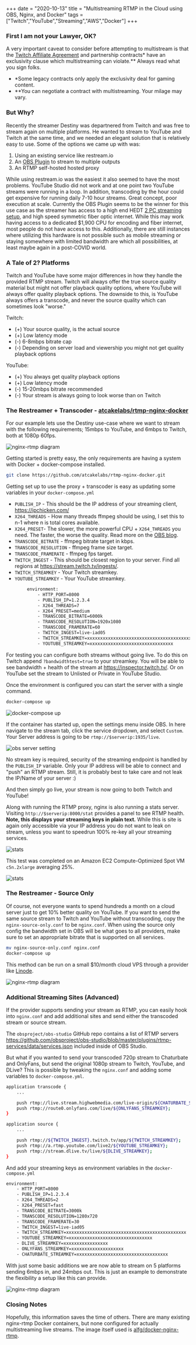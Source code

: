 +++
date = "2020-10-13"
title = "Multistreaming RTMP in the Cloud using OBS, Nginx, and Docker"
tags = ["Twitch","YouTube","Streaming","AWS","Docker"]
+++

### First I am not your Lawyer, OK?

A very important caveat to consider before attempting to multistream is that the [Twitch Affiliate Agreement](https://www.twitch.tv/p/legal/affiliate-agreement/) and partnership contracts* have an exclusivity clause which multistreaming can violate.** Always read what you sign folks.

* *Some legacy contracts only apply the exclusivity deal for gaming content.
* **You can negotiate a contract with multistreaming. Your milage may vary.

### But Why?

Recently the streamer Destiny was departnered from Twitch and was free to stream again on multiple platforms. He wanted to stream to YouTube and Twitch at the same time, and we needed an elegant solution that is relatively easy to use. Some of the options we came up with was:

1. Using an existing service like restream.io
2. An [OBS Plugin](https://obsproject.com/forum/resources/multiple-rtmp-outputs-plugin.964/) to stream to multiple outputs
3. An RTMP self-hosted hosted proxy

While using restream.io was the easiest it also seemed to have the most problems. YouTube Studio did not work and at one point two YouTube streams were running in a loop. In addition, transcoding by the hour could get expensive for running daily 7-10 hour streams. Great concept, poor execution at scale.
Currently the OBS Plugin seems to be the winner for this use case as the streamer has access to a high end HEDT [2 PC streaming setup](https://www.reddit.com/r/Destiny/comments/ced38d/current_build_july_2019/), and high speed symmetric fiber optic internet. While this may work having access to a dedicated $1,900 CPU for encoding and fiber internet, most people do not have access to this. Additionally, there are still instances where utilizing this hardware is not possible such as mobile streaming or staying somewhere with limited bandwidth are which all possibilities, at least maybe again in a post-COVID world.

### A Tale of 2? Platforms

Twitch and YouTube have some major differences in how they handle the provided RTMP stream. Twitch will always offer the true source quality material but might not offer playback quality options, where YouTube will always offer quality playback options. The downside to this, is YouTube always offers a transcode, and never the source quality which can sometimes look "worse."

Twitch:
* (+) Your source quality, is the actual source
* (+) Low latency mode
* (-) 6-8mbps bitrate cap
* (-) Depending on server load and viewership you might not get quality playback options

YouTube:
* (+) You always get quality playback options
* (+) Low latency mode
* (-) 15-20mbps bitrate recommended
* (-) Your stream is always going to look worse than on Twitch


### The Restreamer + Transcoder - [atcakelabs/rtmp-nginx-docker](https://github.com/atcakelabs/rtmp-nginx-docker)

For our example lets use the Destiny use-case where we want to stream with the following requirements; 15mbps to YouTube, and 6mbps to Twitch, both at 1080p 60fps.

![nginx-rtmp diagram](/multistreaming-in-the-cloud/multistreaming.png)

Getting started is pretty easy, the only requirements are having a system with Docker + docker-compose installed.

```Bash
git clone https://github.com/atcakelabs/rtmp-nginx-docker.git
```

Getting set up to use the proxy + transcoder is easy as updating some variables in your `docker-compose.yml`

* `PUBLISH_IP` - This should be the IP address of your streaming client, https://ipchicken.com/
* `X264_THREADS` - How many threads ffmpeg should be using, I set this to n-1 where n is total cores available.
* `X264_PRESET`- The slower, the more powerful CPU + `X264_THREADS` you need. The faster, the worse the quality. Read more on the [OBS blog](https://obsproject.com/blog/streaming-with-x264#presets).
* `TRANSCODE_BITRATE` - ffmpeg bitrate target in kbps.
* `TRANSCODE_RESOLUTION` - ffmpeg frame size target.
* `TRANSCODE_FRAMERATE` - ffmpeg fps target.
* `TWITCH_INGEST` - This should be closest region to your server. Find all regions at https://stream.twitch.tv/ingests/.
* `TWITCH_STREAMKEY` - Your Twitch streamkey.
* `YOUTUBE_STREAMKEY` - Your YouTube streamkey.

```Bash
        environment:
            - HTTP_PORT=8000
            - PUBLISH_IP=1.2.3.4
            - X264_THREADS=7
            - X264_PRESET=medium
            - TRANSCODE_BITRATE=6000k
            - TRANSCODE_RESOLUTION=1920x1080
            - TRANSCODE_FRAMERATE=60
            - TWITCH_INGEST=live-iad05
            - TWITCH_STREAMKEY=xxxxxxxxxxxxxxxxxxxxxxxxxxxxxxxxxxxxxxxxxxxxxx
            - YOUTUBE_STREAMKEY=xxxxxxxxxxxxxxxxxxxxxxxxxxxxxxxx

```

For testing you can configure both streams without going live. To do this on Twitch append `?bandwidthtest=true` to your streamkey. You will be able to see bandwidth + health of the stream at https://inspector.twitch.tv/. Or on YouTube set the stream to Unlisted or Private in YouTube Studio.

Once the environment is configured you can start the server with a single command.

```Bash
docker-compose up
```

![docker-compose up](/multistreaming-in-the-cloud/dc-up.png)

If the container has started up, open the settings menu inside OBS. In here navigate to the stream tab, click the service dropdown, and select `Custom`.
Your Server address is going to be `rtmp://$serverip:1935/live`.

![obs server setting](/multistreaming-in-the-cloud/obs.png)

No stream key is required, security of the streaming endpoint is handled by the `PUBLISH_IP` variable. Only your IP address will be able to connect and "push" an RTMP stream. Still, it is probably best to take care and not leak the IP/Name of your server :)

And then simply go live, your stream is now going to both Twitch and YouTube!

Along with running the RTMP proxy, nginx is also running a stats server. Visiting `http://$serverip:8000/stat` provides a panel to see RTMP health. **Note, this displays your streaming keys in plain text.** While this is site is again only accessible via your IP address you do not want to leak on stream, unless you want to speedrun 100% re-key all your streaming services.

![stats](/multistreaming-in-the-cloud/stat.png)

This test was completed on an Amazon EC2 Compute-Optimized Spot VM `c5n.2xlarge` averaging 25%.

![stats](/multistreaming-in-the-cloud/transcoder.png)

### The Restreamer - Source Only

Of course, not everyone wants to spend hundreds a month on a cloud server just to get 10% better quality on YouTube. If you want to send the same source stream to Twitch and YouTube without transcoding, copy the `nginx-source-only.conf` to be `nginx.conf`. When using the source only config the bandwidth set in OBS will be what goes to all providers, make sure to set an appropriate bitrate that is supported on all services.

```Bash
mv nginx-source-only.conf nginx.conf
docker-compose up
```

This method can be run on a small $10/month cloud VPS through a provider like [Linode](https://www.linode.com/?r=57232eb9908d0f24a8907e61106c88f475248ac7).

![nginx-rtmp diagram](/multistreaming-in-the-cloud/multistreaming-source.png)

### Additional Streaming Sites (Advanced)

If the provider supports sending your stream as RTMP, you can easily hook into `nginx.conf` and add additional sites and send either the transcoded stream or source stream.

The `obsproject/obs-studio` GitHub repo contains a list of RTMP servers https://github.com/obsproject/obs-studio/blob/master/plugins/rtmp-services/data/services.json included inside of OBS Studio.

But what if you wanted to send your transcoded 720p stream to Chaturbate and OnlyFans, but send the original 1080p stream to Twitch, YouTube, and DLive? This is possible by tweaking the `nginx.conf` and adding some variables to `docker-compose.yml`.

```Bash
application transcode {
    ...

    push rtmp://live.stream.highwebmedia.com/live-origin/${CHATURBATE_STREAMKEY};
    push rtmp://route0.onlyfans.com/live/${ONLYFANS_STREAMKEY};
}

application source {
    ...

    push rtmp://${TWITCH_INGEST}.twitch.tv/app/${TWITCH_STREAMKEY};
    push rtmp://a.rtmp.youtube.com/live2/${YOUTUBE_STREAMKEY};
    push rtmp://stream.dlive.tv/live/${DLIVE_STREAMKEY};
}
```

And add your streaming keys as environment variables in the `docker-compose.yml`

```Bash
environment:
    - HTTP_PORT=8000
    - PUBLISH_IP=1.2.3.4
    - X264_THREADS=2
    - X264_PRESET=fast
    - TRANSCODE_BITRATE=3000k
    - TRANSCODE_RESOLUTION=1280x720
    - TRANSCODE_FRAMERATE=30
    - TWITCH_INGEST=live-iad05
    - TWITCH_STREAMKEY=xxxxxxxxxxxxxxxxxxxxxxxxxxxxxxxxxxxxxxxxxxxxxx
    - YOUTUBE_STREAMKEY=xxxxxxxxxxxxxxxxxxxxxxxxxxxxxxxx
    - DLIVE_STREAMKEY=xxxxxxxxxxxxxxxxx
    - ONLYFANS_STREAMKEY=xxxxxxxxxxxxxxxxxxxx
    - CHATURBATE_STREAMKEY=xxxxxxxxxxxxxxxxxxxxxxxxxxxxxxxxxxx
```

With just some basic additions we are now able to stream on 5 platforms sending 6mbps in, and 24mbps out. This is just an example to demonstrate the flexibility a setup like this can provide.

![nginx-rtmp diagram](/multistreaming-in-the-cloud/multistreaming-meme.png)

### Closing Notes

Hopefully, this information saves the time of others. There are many existing nginx-rtmp Docker containers, but none configured for actually multistreaming live streams. The image itself used is [alfg/docker-nginx-rtmp](https://github.com/alfg/docker-nginx-rtmp).
